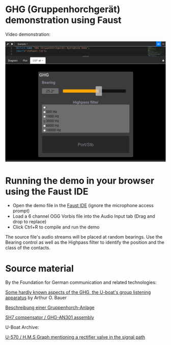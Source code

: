 # GHG (Gruppenhorchgerät) demonstration using Faust

Video demonstration:

[![GHG browser screenshot](/GHG_Faust_IDE.png)](https://peertube.linuxrocks.online/w/bhwAfSG6F2baCNsUPjcqVq)

# Running the demo in your browser using the Faust IDE

*  Open the demo file in the [Faust IDE](https://faustide.grame.fr/?code=https://raw.githubusercontent.com/mygamingaccount/ghg-hydrophone-demo/master/ghg.dsp) (ignore the microphone access prompt)
*  Load a 6 channel OGG Vorbis file into the Audio Input tab (Drag and drop to replace)
*  Click Ctrl+R to compile and run the demo

The source file's audio streams will be placed at random bearings. Use the Bearing control as well as the Highpass filter to identify the position and the class of the contacts.

# Source material

By the Foundation for German communication and related technologies:

[Some hardly known aspects of the GHG, the U-boat's group listening apparatus](https://www.cdvandt.org/GHG1996.pdf) by Arthur O. Bauer

[Beschreibung einer Gruppenhorch-Anlage](https://www.cdvandt.org/GHG-AN301-Beschreibung.pdf)

[SH7 compensator / GHG-AN301 assembly](https://www.cdvandt.org/GHG-AN301-Anlagen-bmp.pdf)

U-Boat Archive:

[U-570 / H.M.S Graph mentioning a rectifier valve in the signal path](http://www.uboatarchive.net/U-570/U-570BritishReport.htm)
